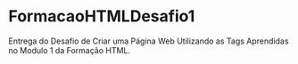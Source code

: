 # FormacaoHTMLDesafio1
Entrega do Desafio de Criar uma Página Web Utilizando as Tags Aprendidas no Modulo 1 da Formação HTML.
